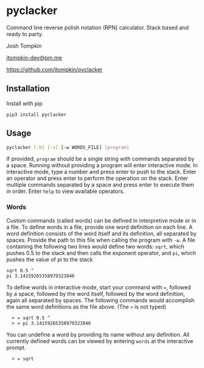 # pyclacker

Command line reverse polish notation (RPN) calculator. Stack based and ready to party.

Josh Tompkin

<jtompkin-dev@pm.me>

https://github.com/jtompkin/pyclacker

## Installation

Install with pip
```
pip3 install pyclacker
```

## Usage

```bash
pyclacker [-h] [-v] [-w WORDS_FILE] [program]
```
If provided, `program` should be a single string with commands separated by a space. Running without providing a program will enter interactive mode. In interactive mode, type a number and press enter to push to the stack. Enter an operator and press enter to perform the operation on the stack. Enter multiple commands separated by a space and press enter to execute them in order. Enter `help` to view available operators.

### Words

Custom commands (called words) can be defined in interpretive mode or in a file. To define words in a file, provide one word definition on each line. A word definition consists of the word itself and its definition, all separated by spaces. Provide the path to this file when calling the program with `-w`. A file containing the following two lines would define two words: `sqrt`, which pushes 0.5 to the stack and then calls the exponent operator, and `pi`, which pushes the value of pi to the stack

```
sqrt 0.5 ^
pi 3.14159265358979323846
```

To define words in interactive mode, start your command with `=`, followed by a space, followed by the word itself, followed by the word definition, again all separated by spaces. The following commands would accomplish the same word definitions as the file above. (The `>` is not typed)

```
  > = sqrt 0.5 ^
  > = pi 3.14159265358979323846
```

You can undefine a word by providing its name without any definition. All currently defined words can be viewed by entering `words` at the interactive prompt.

```
  > = sqrt
```
